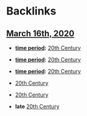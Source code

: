 
# Backlinks
## [March 16th, 2020](<March 16th, 2020.md>)
- **[time period](<time period.md>):** [20th Century](<20th Century.md>)

- **[time period](<time period.md>):** [20th Century](<20th Century.md>)

- **[time period](<time period.md>):** [20th Century](<20th Century.md>)

- [20th Century](<20th Century.md>)

- [20th Century](<20th Century.md>)

- __late__ [20th Century](<20th Century.md>)

